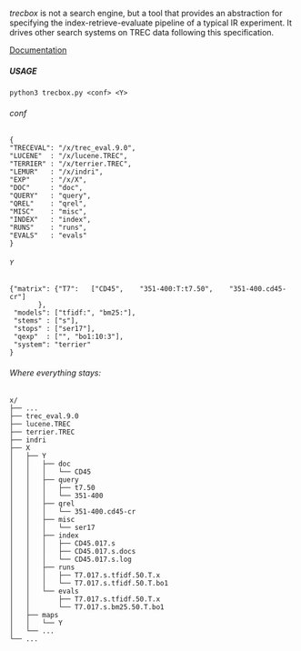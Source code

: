 *trecbox* is not a search engine, but a tool that provides an
abstraction for specifying the index-retrieve-evaluate pipeline of a
typical IR experiment. It drives other search systems on TREC data
following this specification.

[Documentation](http://scarlet.freeshell.net/ir/trecbox)

##### USAGE

```python3 trecbox.py <conf> <Y>```


###### conf

```
{
"TRECEVAL": "/x/trec_eval.9.0",
"LUCENE"  : "/x/lucene.TREC",
"TERRIER" : "/x/terrier.TREC",
"LEMUR"   : "/x/indri",
"EXP"     : "/x/X",
"DOC"     : "doc",
"QUERY"   : "query",
"QREL"    : "qrel",
"MISC"	  : "misc",
"INDEX"   : "index",
"RUNS"    : "runs",
"EVALS"   : "evals"
}
```

###### `Y`
```
{"matrix": {"T7":   ["CD45",    "351-400:T:t7.50",    "351-400.cd45-cr"]
	   },
 "models": ["tfidf:", "bm25:"],
 "stems" : ["s"],
 "stops" : ["ser17"],
 "qexp"  : ["", "bo1:10:3"],
 "system": "terrier"
}
```

###### Where everything stays:

```
x/
├── ...
├── trec_eval.9.0
├── lucene.TREC
├── terrier.TREC
├── indri
├── X
│   ├── Y
│   │   ├── doc
│   │   │   └── CD45
│   │   ├── query
│   │   │   ├── t7.50
│   │   │   └── 351-400
│   │   ├── qrel
│   │   │   └── 351-400.cd45-cr
│   │   ├── misc
│   │   │   └── ser17
│   │   ├── index
│   │   │   ├── CD45.017.s
│   │   │   ├── CD45.017.s.docs
│   │   │   └── CD45.017.s.log
│   │   ├── runs
│   │   │   ├── T7.017.s.tfidf.50.T.x
│   │   │   └── T7.017.s.tfidf.50.T.bo1
│   │   └── evals
│   │       ├── T7.017.s.tfidf.50.T.x
│   │       └── T7.017.s.bm25.50.T.bo1
│   ├── maps
│   │   └── Y
│   └── ...
└── ...
```
